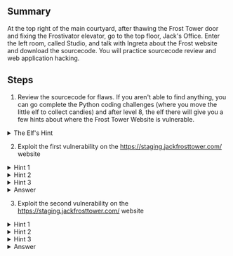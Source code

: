 ## Summary
At the top right of the main courtyard, after thawing the Frost Tower door and fixing the Frostivator elevator, go to the top floor, Jack's Office. Enter the left room, called Studio, and talk with Ingreta about the Frost website and download the sourcecode. You will practice sourcecode review and web application hacking.

## Steps
1. Review the sourcecode for flaws. If you aren't able to find anything, you can go complete the Python coding challenges (where you move the little elf to collect candies) and after level 8, the elf there will give you a few hints about where the Frost Tower Website is vulnerable.
<details>
  <summary>The Elf's Hint</summary>
  He tells you to review a couple of lib docs - the npm express-session package (https://www.npmjs.com/package/express-session) and the mysqljs/mysql package (https://github.com/mysqljs/mysql).
</details>

2. Exploit the first vulnerability on the https://staging.jackfrosttower.com/ website
<details>
  <summary>Hint 1</summary>
  The server.js file imports the express-session package. Take a look at how it uses this lib to find developer flaws in session management.
</details>

<details>
  <summary>Hint 2</summary>
  The server.js file assigns the unauthenticated user a session when a certain unauthenticated call is made with certain logic. Try to trigger it and verify a valid session by browsing to the session-protected /dashboard page.
</details>

<details>
  <summary>Hint 3</summary>
  The server.js "/postcontact" method assigns the user a session when certain logic is followed. Try to trigger it and verify a valid session by browsing to the session-protected /dashboard page.
</details>

<details>
  <summary>Answer</summary>
  Submit the /contact form using some email address. Submit the form again, using the same email address. You now have a session and can navigate to /dashboard to confirm.
</details>

3. Exploit the second vulnerability on the https://staging.jackfrosttower.com/ website
<details>
  <summary>Hint 1</summary>
  The server.js file imports the mysql package. Take a look at the official docs to identify potential mistake points where developers may accidentally insecurely implement classes/calls.
</details>

<details>
  <summary>Hint 2</summary>
  The server.js "/detail/:id" method is a good place to look.
</details>

<details>
  <summary>Hint 3</summary>
  The server.js "/detail/:id" method calls the insecure raw() method on the mysql connection to execute a raw query. Try to manipulate the user input to exploit this vulnerability.
</details>

<details>
  <summary>Answer</summary>
  While "/detail/1,1 or 1=1" will successfully return all uniquecontact details, a UNION-based SQL injection will give you all database user password hashes too! You can build this exploit by reviewing the database tables sourcecode.
  https://staging.jackfrosttower.com/detail/1,2,4%20union%20select%20*%20from%20users--
</details>
